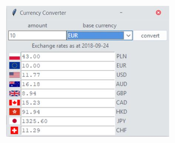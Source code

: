 ![screenshot](https://github.com/lukaszsoleski/currency-converter/blob/master/Capture.JPG?raw=true)
